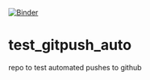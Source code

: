 [![Binder](https://mybinder.org/badge_logo.svg)](https://mybinder.org/v2/gh/alwil/test_gitpush_auto/main?urlpath=rstudio)

# test_gitpush_auto
repo to test automated pushes to github
